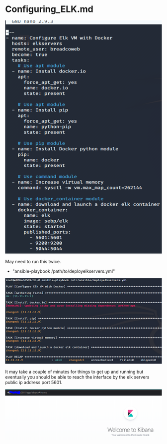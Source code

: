 # Configuring_ELK.md


![](https://github.com/Bradley-Stradling/BreadCo_Elk_Stack/blob/master/Images/ELK/Snip_1.png?raw=true)


May need to run this twice.

- "ansible-playbook /path/to/deployelkservers.yml"

![](https://github.com/Bradley-Stradling/BreadCo_Elk_Stack/blob/master/Images/ELK/Snip_2.png?raw=true)

It may take a couple of minutes for things to get up and running but eventually you should be able to reach the interface by the elk servers public ip address port 5601.

![](https://github.com/Bradley-Stradling/BreadCo_Elk_Stack/blob/master/Images/ELK/Snip_3.png?raw=true)
